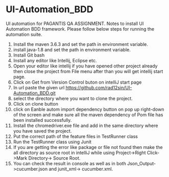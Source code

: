 # UI-Automation_BDD
UI automation for  PAGANTIS QA ASSIGNMENT. Notes to install UI Automation BDD framework. Please follow below steps for running the automation suite.

1. Install the maven 3.6.3 and set the path in environment variable.
2. install java-1.8 and set the path in environment variable.
3. Install Git bash
4. Install any editor like Intellij, Eclipse etc.
5. Open your editor like intellij if you have opened other project already then close the project from File menu after than you will get intellij start page.
6. Click on Get from Version Control buton on intelliJ start page
7. In url paste the given url https://github.com/rad12sin/UI-Automation_BDD.git
8. select the directory where you want to clone the project.
9. Click on clone button
10. click on Eanble autom import dependency button on pop up right-down of the screen and make sure all the maven dependency of Pom file has been installed successfully.
11. Install the chromedriver.exe file and add in the same directory where you have saved the project.
12. Put the correct path of the feature files in TestRunner class
13. Run the TestRunner class using Junit
14. If you are getting the error like package or file not found then make the all directory as source root in intelliJ while using Project->Right Click->Mark Directory-> Source       Root.
15. You can check the result in console as well as in both Json_Output->cucumber.json and junit_xml-> cucumber.xml.

